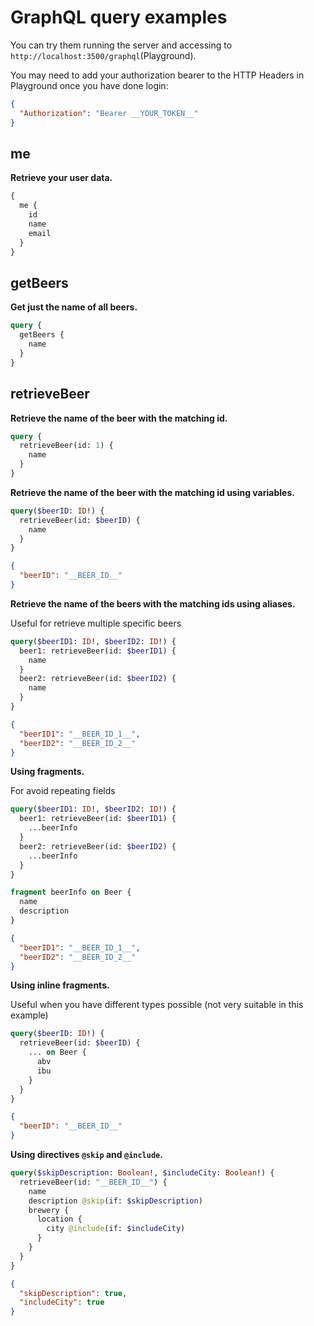 # GraphQL query examples

You can try them running the server and accessing to `http://localhost:3500/graphql`(Playground).

You may need to add your authorization bearer to the HTTP Headers in Playground once you have done login:

```json
{
  "Authorization": "Bearer __YOUR_TOKEN__"
}
```

## me

**Retrieve your user data.**

```graphql
{
  me {
    id
    name
    email
  }
}
```

## getBeers

**Get just the name of all beers.**

```graphql
query {
  getBeers {
    name
  }
}
```

## retrieveBeer

**Retrieve the name of the beer with the matching id.**

```graphql
query {
  retrieveBeer(id: 1) {
    name
  }
}
```

**Retrieve the name of the beer with the matching id using variables.**

```graphql
query($beerID: ID!) {
  retrieveBeer(id: $beerID) {
    name
  }
}
```

```json
{
  "beerID": "__BEER_ID__"
}
```

**Retrieve the name of the beers with the matching ids using aliases.**

Useful for retrieve multiple specific beers

```graphql
query($beerID1: ID!, $beerID2: ID!) {
  beer1: retrieveBeer(id: $beerID1) {
    name
  }
  beer2: retrieveBeer(id: $beerID2) {
    name
  }
}
```

```json
{
  "beerID1": "__BEER_ID_1__",
  "beerID2": "__BEER_ID_2__"
}
```

**Using fragments.**

For avoid repeating fields

```graphql
query($beerID1: ID!, $beerID2: ID!) {
  beer1: retrieveBeer(id: $beerID1) {
    ...beerInfo
  }
  beer2: retrieveBeer(id: $beerID2) {
    ...beerInfo
  }
}

fragment beerInfo on Beer {
  name
  description
}
```

```json
{
  "beerID1": "__BEER_ID_1__",
  "beerID2": "__BEER_ID_2__"
}
```

**Using inline fragments.**

Useful when you have different types possible (not very suitable in this example)

```graphql
query($beerID: ID!) {
  retrieveBeer(id: $beerID) {
    ... on Beer {
      abv
      ibu
    }
  }
}
```

```json
{
  "beerID": "__BEER_ID__"
}
```

**Using directives `@skip` and `@include`.**

```graphql
query($skipDescription: Boolean!, $includeCity: Boolean!) {
  retrieveBeer(id: "__BEER_ID__") {
    name
    description @skip(if: $skipDescription)
    brewery {
      location {
        city @include(if: $includeCity)
      }
    }
  }
}
```

```json
{
  "skipDescription": true,
  "includeCity": true
}
```
